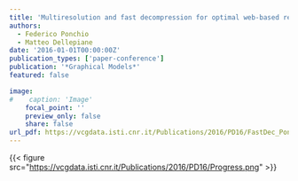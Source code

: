 ```yaml
---
title: 'Multiresolution and fast decompression for optimal web-based rendering'
authors:
  - Federico Ponchio
  - Matteo Dellepiane
date: '2016-01-01T00:00:00Z'
publication_types: ['paper-conference']
publication: '*Graphical Models*'
featured: false

image:
#    caption: 'Image'
    focal_point: ''
    preview_only: false
    share: false
url_pdf: https://vcgdata.isti.cnr.it/Publications/2016/PD16/FastDec_Ponchio.pdf
---
```

{{< figure src="https://vcgdata.isti.cnr.it/Publications/2016/PD16/Progress.png" >}}
